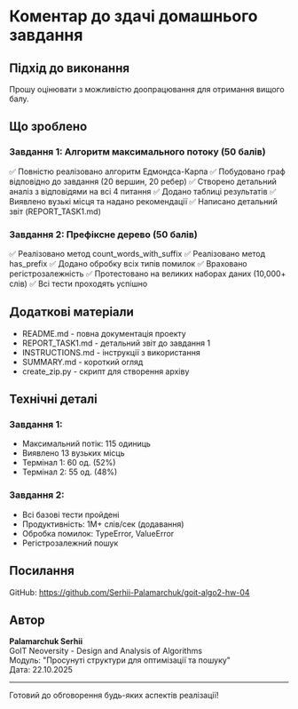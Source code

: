 # Коментар до здачі домашнього завдання

## Підхід до виконання

Прошу оцінювати з можливістю доопрацювання для отримання вищого балу.

## Що зроблено

### Завдання 1: Алгоритм максимального потоку (50 балів)

✅ Повністю реалізовано алгоритм Едмондса-Карпа
✅ Побудовано граф відповідно до завдання (20 вершин, 20 ребер)
✅ Створено детальний аналіз з відповідями на всі 4 питання
✅ Додано таблиці результатів
✅ Виявлено вузькі місця та надано рекомендації
✅ Написано детальний звіт (REPORT_TASK1.md)

### Завдання 2: Префіксне дерево (50 балів)

✅ Реалізовано метод count_words_with_suffix
✅ Реалізовано метод has_prefix
✅ Додано обробку всіх типів помилок
✅ Враховано регістрозалежність
✅ Протестовано на великих наборах даних (10,000+ слів)
✅ Всі тести проходять успішно

## Додаткові матеріали

- README.md - повна документація проекту
- REPORT_TASK1.md - детальний звіт до завдання 1
- INSTRUCTIONS.md - інструкції з використання
- SUMMARY.md - короткий огляд
- create_zip.py - скрипт для створення архіву

## Технічні деталі

### Завдання 1:

- Максимальний потік: 115 одиниць
- Виявлено 13 вузьких місць
- Термінал 1: 60 од. (52%)
- Термінал 2: 55 од. (48%)

### Завдання 2:

- Всі базові тести пройдені
- Продуктивність: 1M+ слів/сек (додавання)
- Обробка помилок: TypeError, ValueError
- Регістрозалежний пошук

## Посилання

GitHub: https://github.com/Serhii-Palamarchuk/goit-algo2-hw-04

## Автор

**Palamarchuk Serhii**  
GoIT Neoversity - Design and Analysis of Algorithms  
Модуль: "Просунуті структури для оптимізації та пошуку"  
Дата: 22.10.2025

---

Готовий до обговорення будь-яких аспектів реалізації!

